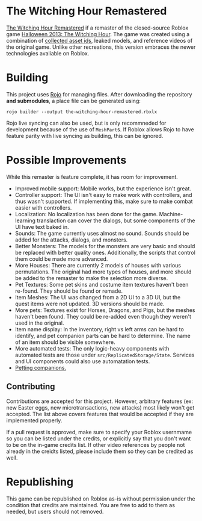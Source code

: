 # The Witching Hour Remastered
[The Witching Hour Remastered](https://www.roblox.com/games/5713359229/The-Witching-Hour-Remastered)
if a remaster of the closed-source Roblox game
[Halloween 2013: The Witching Hour](https://www.roblox.com/games/130815926/Halloween-2013-The-Witching-Hour). The game was created using a combination of [collected asset ids](https://pastebin.com/p3fvdwLf), leaked models, and reference videos of the original game. Unlike
other recreations, this version embraces the
newer technologies avaliable on Roblox.

# Building
This project uses [Rojo](https://github.com/rojo-rbx/rojo)
for managing files. After downloading the repository
**and submodules**, a place file can be generated using:
```
rojo builder --output the-witching-hour-remastered.rbxlx
```

Rojo live syncing can also be used, but is only
recommneded for development because of the use
of `MeshPart`s. If Roblox allows Rojo to have
feature parity with live syncing as building, this
can be ignored.

# Possible Improvements
While this remaster is feature complete, it has
room for improvement.
- Improved mobile support: Mobile works, but the
  experience isn't great.
- Controller support: The UI isn't easy to make work
  with controllers, and thus wasn't supported. If
  implementing this, make sure to make combat easier
  with controllers.
- Localization: No localization has been done for the game.
  Machine-learning translaction can cover the dialogs, but
  some components of the UI have text baked in.
- Sounds: The game currently uses almost no sound. Sounds
  should be added for the attacks, dialogs, and monsters.
- Better Monsters: The models for the monsters are very
  basic and should be replaced with better quality ones.
  Additionally, the scripts that control them could be
  made more advanced.
- More Houses: There are currently 2 models of houses
  with various permutations. The original had more types
  of houses, and more should be added to the remaster
  to make the selection more diverse.
- Pet Textures: Some pet skins and costume item textures
  haven't been re-found. They should be found or remade.
- Item Meshes: The UI was changed from a 2D UI to a 3D UI,
  but the quest items were not updated. 3D versions should be made.
- More pets: Textures exist for Horses, Dragons, and Pigs,
  but the meshes haven't been found. They could be
  re-added even though they weren't used in the original.
- Item name display: In the inventory, right vs left arms can
  be hard to identify, and pet companion parts can be hard to
  determine. The name of an item should be visible somewhere.
- More automated tests: The only logic-heavy components
  with automated tests are those under
  `src/ReplicatedStorage/State`. Services and UI components
  could also use automatation tests.
- [Petting companions.](https://twitter.com/CanYouPetTheDog)

## Contributing
Contributions are accepted for this project. However,
arbitrary features (ex: new Easter eggs, new
microtransactions, new attacks) most likely won't get
accepted. The list above covers features that would
be accepted if they are implemented properly.

If a pull request is approved, make sure to
specify your Roblox usernmame so you can be listed
under the credits, or explicitly say that
you don't want to be on the in-game credits
list. If other video references by people not
already in the creidts listed, please include them
so they can be credited as well.

# Republishing
This game can be republished on Roblox as-is without
permission under the condition that credits are maintained.
You are free to add to them as needed, but users should
not removed.